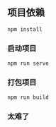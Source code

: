 ## 项目依赖

```
npm install
```

### 启动项目

```
npm run serve
```

### 打包项目

```
npm run build
```

### 太难了
